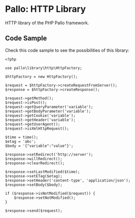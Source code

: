# Pallo: HTTP Library

HTTP library of the PHP Pallo framework.

## Code Sample

Check this code sample to see the possibilities of this library:

    <?php
    
    use pallo\library\http\HttpFactory;
        
    $httpFactory = new HttpFactory();
        
    $request = $httpFactory->createRequestFromServer();
    $response = $httpFactory->createResponse();
    
    $request->getMethod();
    $request->isPost();
    $request->getQueryParameter('variable'); 
    $request->getBodyParameter('variable'); 
    $request->getCookie('variable');
    $request->getHeader('variable');
    $request->getUserAgent();
    $request->isXmlHttpRequest();
    
    $time = time();
    $etag = 'abc';
    $body = '{"variable":"value"}';
    
    $response->setRedirect('http://server');
    $response->willRedirect();
    $response->clearRedirect();
    
    $response->setLastModified($time);
    $response->setETag($etag);
    $response->setHeader('content-type', 'application/json');
    $response->setBody($body);
    
    if ($response->isNotModified($request)) {
        $response->setNotModified();
    }
    
    $response->send($request);
